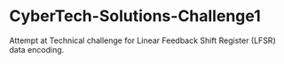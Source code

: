 # CyberTech-Solutions-Challenge1
Attempt at Technical challenge for Linear Feedback Shift Register (LFSR) data encoding.
